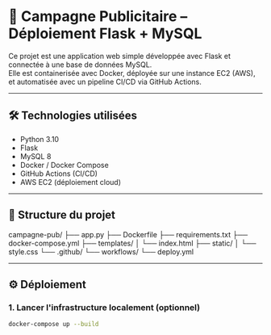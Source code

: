 # 🚀 Campagne Publicitaire – Déploiement Flask + MySQL

Ce projet est une application web simple développée avec Flask et connectée à une base de données MySQL.  
Elle est containerisée avec Docker, déployée sur une instance EC2 (AWS), et automatisée avec un pipeline CI/CD via GitHub Actions.

---

## 🛠️ Technologies utilisées

- Python 3.10
- Flask
- MySQL 8
- Docker / Docker Compose
- GitHub Actions (CI/CD)
- AWS EC2 (déploiement cloud)

---

## 📁 Structure du projet

campagne-pub/
├── app.py
├── Dockerfile
├── requirements.txt
├── docker-compose.yml
├── templates/
│ └── index.html
├── static/
│ └── style.css
└── .github/
└── workflows/
└── deploy.yml


---

## ⚙️ Déploiement

### 1. Lancer l'infrastructure localement (optionnel)

```bash
docker-compose up --build

